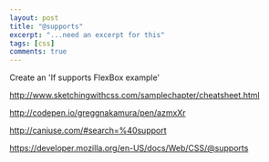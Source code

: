 ```yaml
---
layout: post
title: "@supports"
excerpt: "...need an excerpt for this"
tags: [css]
comments: true
---
```


Create an 'If supports FlexBox example'

http://www.sketchingwithcss.com/samplechapter/cheatsheet.html

http://codepen.io/greggnakamura/pen/azmxXr

http://caniuse.com/#search=%40support

https://developer.mozilla.org/en-US/docs/Web/CSS/@supports
